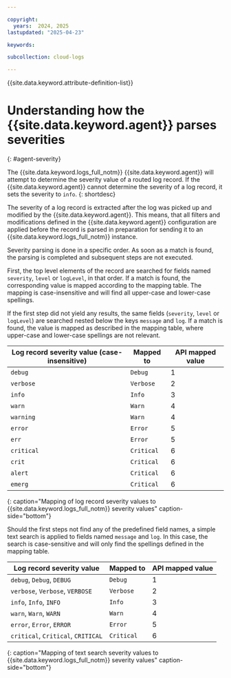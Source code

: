 ```yaml
---

copyright:
  years:  2024, 2025
lastupdated: "2025-04-23"

keywords:

subcollection: cloud-logs

---
```


{{site.data.keyword.attribute-definition-list}}

# Understanding how the {{site.data.keyword.agent}} parses severities
{: #agent-severity}

The {{site.data.keyword.logs_full_notm}} {{site.data.keyword.agent}} will attempt to determine the severity value of a routed log record. If the {{site.data.keyword.agent}} cannot determine the severity of a log record, it sets the severity to `info`.
{: shortdesc}

The severity of a log record is extracted after the log was picked up and modified by the {{site.data.keyword.agent}}.
This means, that all filters and modifications defined in the {{site.data.keyword.agent}} configuration are applied before the record is parsed in preparation for sending it to an {{site.data.keyword.logs_full_notm}} instance.

Severity parsing is done in a specific order.
As soon as a match is found, the parsing is completed and subsequent steps are not executed.

First, the top level elements of the record are searched for fields named `severity`, `level` or `logLevel`, in that order.
If a match is found, the corresponding value is mapped according to the mapping table.
The mapping is case-insensitive and will find all upper-case and lower-case spellings.

If the first step did not yield any results, the same fields (`severity`, `level` or `logLevel`) are searched nested below the keys `message` and `log`.
If a match is found, the value is mapped as described in the mapping table, where upper-case and lower-case spellings are not relevant.

| Log record severity value (case-insensitive) | Mapped to | API mapped value |
|---------------------------|-----------|------------------|
| `debug` | `Debug` | 1 |
| `verbose` | `Verbose` | 2 |
| `info` | `Info` | 3 |
| `warn` | `Warn` | 4 |
| `warning` | `Warn` | 4 |
| `error` | `Error` | 5 |
| `err` | `Error` | 5 |
| `critical` | `Critical` | 6 |
| `crit` | `Critical` | 6 |
| `alert` | `Critical` | 6 |
| `emerg` | `Critical` | 6 |
{: caption="Mapping of log record severity values to {{site.data.keyword.logs_full_notm}} severity values" caption-side="bottom"}

Should the first steps not find any of the predefined field names, a simple text search is applied to fields named `message` and `log`.
In this case, the search is case-sensitive and will only find the spellings defined in the mapping table.

| Log record severity value | Mapped to | API mapped value |
|---------------------------|-----------|------------------|
| `debug`, `Debug`, `DEBUG` | `Debug` | 1 |
| `verbose`, `Verbose`, `VERBOSE` | `Verbose` | 2 |
| `info`, `Info`, `INFO` | `Info` | 3 |
| `warn`, `Warn`, `WARN` | `Warn` | 4 |
| `error`, `Error`, `ERROR` | `Error` | 5 |
| `critical`, `Critical`, `CRITICAL` | `Critical` | 6 |
{: caption="Mapping of text search severity values to {{site.data.keyword.logs_full_notm}} severity values" caption-side="bottom"}
